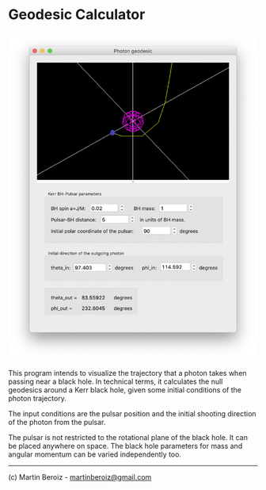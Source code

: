# Geodesic Calculator

![Screen Shot](images/screenshot.png)

This program intends to visualize the trajectory that a photon takes when passing near a black hole. In technical terms, it calculates the null geodesics around a Kerr black hole, given some initial conditions of the photon trajectory.

The input conditions are the pulsar position and the initial shooting direction of the photon from the pulsar.

The pulsar is not restricted to the rotational plane of the black hole. It can be placed anywhere on space. The black hole parameters for mass and angular momentum can be varied independently too.

---

(c) Martin Beroiz - martinberoiz@gmail.com
